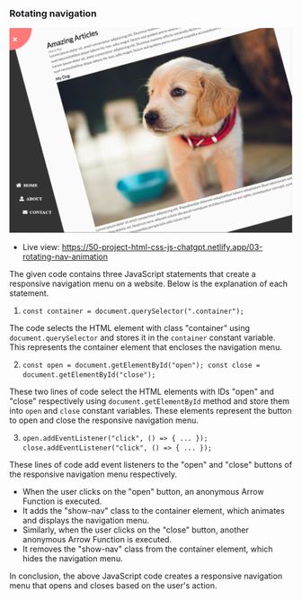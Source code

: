 ### Rotating navigation

!["site photo"](./nav.PNG)

- Live view: https://50-project-html-css-js-chatgpt.netlify.app/03-rotating-nav-animation

The given code contains three JavaScript statements that create a responsive navigation menu on a website. Below is the explanation of each statement.

1. `const container = document.querySelector(".container");`

The code selects the HTML element with class "container" using `document.querySelector` and stores it in the `container` constant variable. This represents the container element that encloses the navigation menu.

2. `const open = document.getElementById("open"); const close = document.getElementById("close");`

These two lines of code select the HTML elements with IDs "open" and "close" respectively using `document.getElementById` method and store them into `open` and `close` constant variables. These elements represent the button to open and close the responsive navigation menu.

3. `open.addEventListener("click", () => { ... }); close.addEventListener("click", () => { ... });`

These lines of code add event listeners to the "open" and "close" buttons of the responsive navigation menu respectively.

- When the user clicks on the "open" button, an anonymous Arrow Function is executed.
- It adds the "show-nav" class to the container element, which animates and displays the navigation menu.
- Similarly, when the user clicks on the "close" button, another anonymous Arrow Function is executed.
- It removes the "show-nav" class from the container element, which hides the navigation menu.

In conclusion, the above JavaScript code creates a responsive navigation menu that opens and closes based on the user's action.
